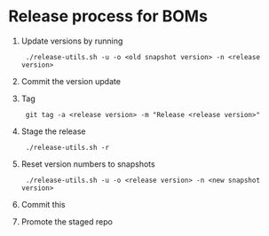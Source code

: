 Release process for BOMs 
===============================

1. Update versions by running

        ./release-utils.sh -u -o <old snapshot version> -n <release version>

2. Commit the version update
3. Tag
    
        git tag -a <release version> -m "Release <release version>"
4. Stage the release
        
        ./release-utils.sh -r
5. Reset version numbers to snapshots
        
        ./release-utils.sh -u -o <release version> -n <new snapshot version>
6. Commit this
7. Promote the staged repo
